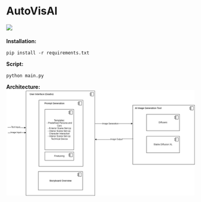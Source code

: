 # AutoVisAI<br />
<img src="https://github.com/dergreiner/Storyboard_cars/blob/4204378c7d03662be8c893aef623d23a32867355/images/DokumentationScrenshot.png" width="1000"><br />
<br />
**Installation:**<br />
```
pip install -r requirements.txt
```
**Script:**<br />
```
python main.py
```
**Architecture:**<br />
<img src="https://github.com/dergreiner/AutoVisAI/blob/d5c911f8ce36d57e7e580ffdbe625e215e9b3035/images/Structure.jpg" width="1000"><br />
